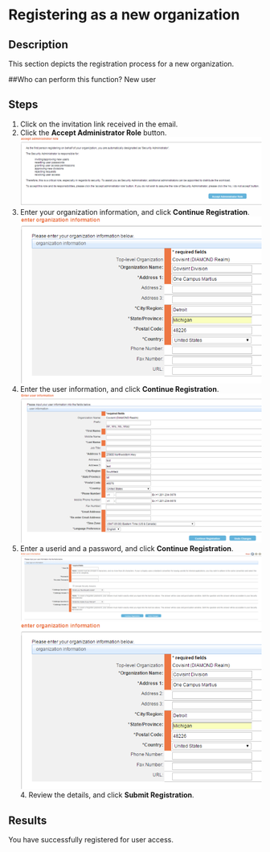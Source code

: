 # Registering as a new organization

## Description
This section depicts the registration process for a new organization.

##Who can perform this function?
New user

## Steps
1.	Click on the invitation link received in the email.
2.	Click the **Accept Administrator Role** button.
![](or-2.png)
3.	Enter your organization information, and click **Continue Registration**.   
![](or-3.png)
4.	Enter the user information, and click **Continue Registration**.
![](ur-2.png)
5. Enter a userid and a password, and click **Continue Registration**.
![](ur-3.png)
![](or-3.png)4. Review the details, and click **Submit Registration**.

## Results
You have successfully registered for user access.